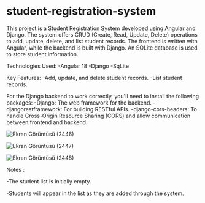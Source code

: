 # student-registration-system
This project is a Student Registration System developed using Angular and Django. The system offers CRUD (Create, Read, Update, Delete) operations to add, update, delete, and list student records. The frontend is written with Angular, while the backend is built with Django. An SQLite database is used to store student information.

Technologies Used:
-Angular 18
-Django
-SqLite


Key Features:
-Add, update, and delete student records.
-List student records.


For the Django backend to work correctly, you'll need to install the following packages:
-Django: The web framework for the backend.
-djangorestframework: For building RESTful APIs.
-django-cors-headers: To handle Cross-Origin Resource Sharing (CORS) and allow communication between frontend and backend.


![Ekran Görüntüsü (2446)](https://github.com/user-attachments/assets/21557aa6-d405-4c36-9484-ddba6417331d)

![Ekran Görüntüsü (2447)](https://github.com/user-attachments/assets/a27c6b11-e981-4ffe-b742-07e8f032409c)

![Ekran Görüntüsü (2448)](https://github.com/user-attachments/assets/077fda0d-06db-4138-81c2-828a1a71190d)



Notes :

-The student list is initially empty.

-Students will appear in the list as they are added through the system.
